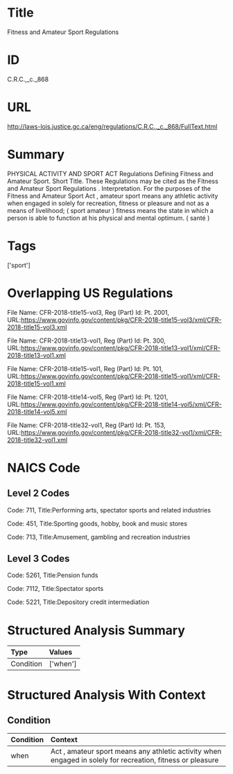 # Title
Fitness and Amateur Sport Regulations


# ID
C.R.C.,_c._868

# URL
http://laws-lois.justice.gc.ca/eng/regulations/C.R.C.,_c._868/FullText.html


# Summary
PHYSICAL ACTIVITY AND SPORT ACT Regulations Defining Fitness and Amateur Sport.
Short Title.
These Regulations may be cited as the  Fitness and Amateur Sport Regulations .
Interpretation.
For the purposes of the  Fitness and Amateur Sport Act , amateur sport  means any athletic activity when engaged in solely for recreation, fitness or pleasure and not as a means of livelihood; ( sport amateur ) fitness  means the state in which a person is able to function at his physical and mental optimum.
( santé ) 


# Tags
['sport']


# Overlapping US Regulations
File Name: CFR-2018-title15-vol3, Reg (Part) Id: Pt. 2001, URL:https://www.govinfo.gov/content/pkg/CFR-2018-title15-vol3/xml/CFR-2018-title15-vol3.xml

File Name: CFR-2018-title13-vol1, Reg (Part) Id: Pt. 300, URL:https://www.govinfo.gov/content/pkg/CFR-2018-title13-vol1/xml/CFR-2018-title13-vol1.xml

File Name: CFR-2018-title15-vol1, Reg (Part) Id: Pt. 101, URL:https://www.govinfo.gov/content/pkg/CFR-2018-title15-vol1/xml/CFR-2018-title15-vol1.xml

File Name: CFR-2018-title14-vol5, Reg (Part) Id: Pt. 1201, URL:https://www.govinfo.gov/content/pkg/CFR-2018-title14-vol5/xml/CFR-2018-title14-vol5.xml

File Name: CFR-2018-title32-vol1, Reg (Part) Id: Pt. 153, URL:https://www.govinfo.gov/content/pkg/CFR-2018-title32-vol1/xml/CFR-2018-title32-vol1.xml




# NAICS Code
## Level 2 Codes
Code: 711, Title:Performing arts, spectator sports and related industries

Code: 451, Title:Sporting goods, hobby, book and music stores

Code: 713, Title:Amusement, gambling and recreation industries




## Level 3 Codes
Code: 5261, Title:Pension funds

Code: 7112, Title:Spectator sports

Code: 5221, Title:Depository credit intermediation







# Structured Analysis Summary
| Type      | Values   |
|:----------|:---------|
| Condition | ['when'] |


# Structured Analysis With Context
 


## Condition
| Condition   | Context                                                                                                    |
|:------------|:-----------------------------------------------------------------------------------------------------------|
| when        | Act , amateur sport means any athletic activity when engaged in solely for recreation, fitness or pleasure |


